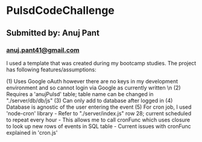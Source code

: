 # PulsdCodeChallenge
## Submitted by: Anuj Pant
### anuj.pant41@gmail.com

I used a template that was created during my bootcamp studies. The project has following features/assumptions:

(1) Uses Google oAuth however there are no keys in my development environment and so cannot login via Google as currently written \n
(2) Requires a 'anujPulsd' table; table name can be changed in "./server/db/db/js"
(3) Can only add to database after logged in
(4) Database is agnostic of the user entering the event
(5) For cron job, I used 'node-cron' library
    - Refer to "./server/index.js" row 28; current scheduled to repeat every hour
    - This allows me to call cronFunc which uses closure to look up new rows of events in SQL table
        - Current issues with cronFunc explained in 'cron.js'